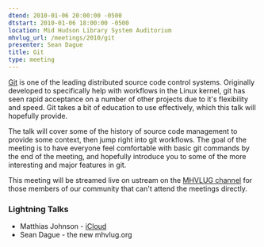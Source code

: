 ```yaml
---
dtend: 2010-01-06 20:00:00 -0500
dtstart: 2010-01-06 18:00:00 -0500
location: Mid Hudson Library System Auditorium
mhvlug_url: /meetings/2010/git
presenter: Sean Dague
title: Git
type: meeting
---
```



<img align="right" hspace="5" src="http://betterexplained.com/wp-content/uploads/version_control/distributed/distributed_logo.png" alt="" />[Git](http://git-scm.com/) is one of the leading distributed source code control systems. Originally developed to specifically help with workflows in the Linux kernel, git has seen rapid acceptance on a number of other projects due to it's flexibility and speed. Git takes a bit of education to use effectively, which this talk will hopefully provide.

The talk will cover some of the history of source code management to provide some context, then jump right into git workflows. The goal of the meeting is to have everyone feel comfortable with basic git commands by the end of the meeting, and hopefully introduce you to some of the more interesting and major features in git.

This meeting will be streamed live on ustream on the [MHVLUG channel](http://www.ustream.tv/channel/mhvlug) for those members of our community that can't attend the meetings directly.

### Lightning Talks
- Matthias Johnson - [iCloud](https://www.icloud.com/)
- Sean Dague - the new mhvlug.org